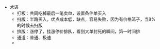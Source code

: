 - 术语
	- 打板：共同吃掉最后一笔卖单，设置条件单买入
	- 扫版：半路买入，优点成本低，缺点，容易失败，因为有价格笼子，当8%的时候去扫版
	- 排版：涨停了，挂涨停价排队，看到大单封死的瞬间，第一时间排
	- 通道：普通、极速
	- 